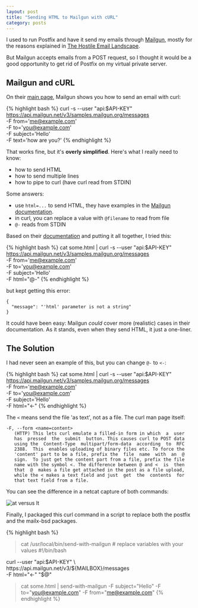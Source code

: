 ```yaml
---
layout: post
title: "Sending HTML to Mailgun with cURL"
category: posts
---
```


I used to run Postfix and have it send my emails through
[Mailgun](http://www.mailgun.com/), mostly for the reasons explained in
[The Hostile Email Landscape](http://liminality.xyz/the-hostile-email-landscape/).

But Mailgun accepts emails from a POST request, so I thought it would be a good
opportunity to get rid of Postfix on my virtual private server.

## Mailgun and cURL

On their [main page](http://www.mailgun.com/), Mailgun shows you how to send an email with curl:

{% highlight bash %}
curl -s --user "api:$API-KEY" \
     https://api.mailgun.net/v3/samples.mailgun.org/messages \
     -F from='me@example.com' \
     -F to='you@example.com' \
     -F subject='Hello' \
     -F text='how are you?'
{% endhighlight %}

That works fine, but it's __overly simplified__. Here's what I really need to know:

- how to send HTML
- how to send multiple lines
- how to pipe to curl (have curl read from STDIN)

Some answers:

- use `html=...` to send HTML, they have examples in the [Mailgun documentation](https://documentation.mailgun.com/).
- in curl, you can replace a value with `@filename` to read from file
- `@-` reads from STDIN

Based on their [documentation](https://documentation.mailgun.com/user_manual.html#sending-via-api)
and putting it all together, I tried this:

{% highlight bash %}
cat some.html | curl -s --user "api:$API-KEY" \
     https://api.mailgun.net/v3/samples.mailgun.org/messages \
     -F from='me@example.com' \
     -F to='you@example.com' \
     -F subject='Hello' \
     -F html="@-"
{% endhighlight %}

but kept getting this error:

    {
      "message": "'html' parameter is not a string"
    }

It could have been easy: Mailgun _could_ cover more (realistic) cases in their
documentation. As it stands, even when they send HTML, it just a one-liner.

## The Solution

I had never seen an example of this, but you can change `@-` to `<-`:

{% highlight bash %}
cat some.html | curl -s --user "api:$API-KEY" \
     https://api.mailgun.net/v3/samples.mailgun.org/messages \
     -F from='me@example.com' \
     -F to='you@example.com' \
     -F subject='Hello' \
     -F html="<-"
{% endhighlight %}

The `<` means send the file 'as text', not as a file. The curl man page itself:

    -F, --form <name=content>
       (HTTP) This lets curl emulate a filled-in form in which  a  user
       has  pressed  the  submit  button. This causes curl to POST data
       using the  Content-Type  multipart/form-data  according  to  RFC
       2388.  This  enables uploading of binary files etc. To force the
       'content' part to be a file, prefix the  file  name  with  an  @
       sign.  To just get the content part from a file, prefix the file
       name with the symbol <. The difference between @ and <  is  then
       that  @  makes a file get attached in the post as a file upload,
       while the < makes a text field and just  get  the  contents  for
       that text field from a file.

You can see the difference in a netcat capture of both commands:

![at versus lt]({{site.url}}/assets/mailgun-and-curl/at_lt.gif)

Finally, I packaged this curl command in a script to replace both the
postfix and the mailx-bsd packages.

{% highlight bash %}
> cat /usr/local/bin/send-with-mailgun    # replace variables with your values
#!/bin/bash

curl --user "api:$API-KEY" \
  https://api.mailgun.net/v3/${MAILBOX}/messages \
  -F html="<-" "$@"

> cat some.html | send-with-mailgun -F subject="Hello" -F to="you@example.com" -F from="me@example.com"
{% endhighlight %}

